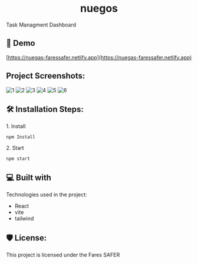 <h1 align="center" id="title">nuegos</h1>

<p id="description">Task Managment Dashboard</p>

<h2>🚀 Demo</h2>

[https://nuegas-faressafer.netlify.app](https://nuegas-faressafer.netlify.app)

<h2>Project Screenshots:</h2>

![1](https://github.com/user-attachments/assets/80e38448-3ebc-4d38-a105-879bb59bc683)
![2](https://github.com/user-attachments/assets/572bb889-7b3d-407f-bf97-8077e2339d7f)
![3](https://github.com/user-attachments/assets/8de7a141-5253-4649-8f69-3da87b41e9f9)
![4](https://github.com/user-attachments/assets/5e3e694e-ec5c-4de9-9e4d-c976b4b02016)
![5](https://github.com/user-attachments/assets/1def3652-03c3-460f-acda-4045ee42abad)
![6](https://github.com/user-attachments/assets/79fd5356-0083-4e56-bd81-70301e7e7a0c)
<h2>🛠️ Installation Steps:</h2>

<p>1. Install</p>

```
npm Install
```

<p>2. Start</p>

```
npm start
```

  
  
<h2>💻 Built with</h2>

Technologies used in the project:

*   React
*   vite
*   tailwind

<h2>🛡️ License:</h2>

This project is licensed under the Fares SAFER
